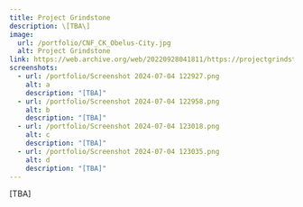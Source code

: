 ```yaml
---
title: Project Grindstone
description: \[TBA\]
image:
  url: /portfolio/CNF_CK_Obelus-City.jpg
  alt: Project Grindstone
link: https://web.archive.org/web/20220928041811/https://projectgrindstone.net/
screenshots:
  - url: /portfolio/Screenshot 2024-07-04 122927.png
    alt: a
    description: "[TBA]"
  - url: /portfolio/Screenshot 2024-07-04 122958.png
    alt: b
    description: "[TBA]"
  - url: /portfolio/Screenshot 2024-07-04 123018.png
    alt: c
    description: "[TBA]"
  - url: /portfolio/Screenshot 2024-07-04 123035.png
    alt: d
    description: "[TBA]"
---
```

\[TBA\]